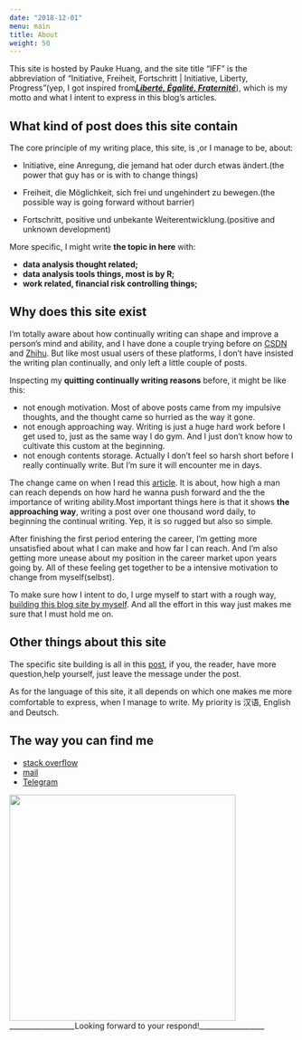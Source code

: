 ```yaml
---
date: "2018-12-01"
menu: main
title: About
weight: 50
---
```


This site is hosted by Pauke Huang, and the site title “IFF”  is the abbreviation of “Initiative, Freiheit, Fortschritt | Initiative, Liberty, Progress”(yep, I got inspired from[***Liberté, Égalité, Fraternité***](https://en.wikipedia.org/wiki/Libert%C3%A9,_%C3%A9galit%C3%A9,_fraternit%C3%A9)), which is my motto and what I intent to express in this blog’s articles. 

## What kind of post does this site contain

The core principle of my writing place, this site, is ,or I manage to be, about:

* Initiative, eine Anregung, die jemand hat oder durch etwas ändert.(the power that guy has or is with to change things)

* Freiheit, die Möglichkeit, sich frei und ungehindert zu bewegen.(the possible way is going forward without barrier)

* Fortschritt, positive und unbekante Weiterentwicklung.(positive and unknown development)


More specific, I might write **the topic in here** with:

* **data analysis thought related;**
* **data analysis tools things, most is by R;**
* **work related, financial risk controlling things;**

## Why does this site exist
I’m totally aware about how continually writing can shape and improve a person’s mind and ability, and I have done a couple trying before on [CSDN](https://blog.csdn.net/u014531714) and [Zhihu](https://www.zhihu.com/people/enersto/activities). But like most usual users of these platforms, I don’t have insisted the writing plan continually, and only left a little couple of posts.

 Inspecting my **quitting continually writing reasons** before, it might be like this:

- not enough motivation. Most of above posts came from my impulsive thoughts, and the thought came so hurried as the way it gone. 
- not enough approaching way. Writing is just a huge hard work before I get used to, just as the same way I do gym. And I just don’t know how to cultivate this custom at the beginning.
- not enough contents storage. Actually I don’t feel so harsh short before I really continually write. But I’m sure it will encounter me in days.

The change came on when I read this [article](https://mp.weixin.qq.com/s?src=3&timestamp=1548060671&ver=1&signature=JJeQdStiF5msaTi2hCoHK*LdCbF0lwLt0UJ*uRsPwS-DPt6F1FQKmKTOJrzsB5tKkkr0nKnDZqZWbvQdUIFEe8ICmkPNfTAwYcy9PPboBCoc93jhp*ZNwx8VpO5RLKNQ4arzHi1zwHFq0gJoIMsdObus96smVIgdLqni*9pIbyY=). It is about, how high a man can reach depends on how hard he wanna push forward and the the importance of writing ability.Most important things here is that it shows **the approaching way**, writing a post over one thousand word daily, to beginning the continual writing. Yep, it is so rugged but also so simple. 

After finishing the first period entering the career, I’m getting more unsatisfied about what I can make and how far I can reach. And I’m also getting more unease about my position in the career market upon years going by. All of these feeling get together to be a intensive motivation to change from myself(selbst).

To make sure how I intent to do, I urge myself to start with a rough way, [building this blog site by myself](https://pauke.live/post/about-the-site-build-blogdownhugo-and-theme-tanka/). And all the effort in this way just makes me sure that I must hold me on.

## Other things about this site
The specific site building is all in this [post](https://pauke.live/post/about-the-site-build-blogdownhugo-and-theme-tanka/), if you, the reader, have more question,help yourself, just leave the message under the post.

As for the language of this site, it all depends on which one makes me more comfortable to express, when I manage to write. My priority is 汉语, English and Deutsch.  




## The way you can find me

- [stack overflow](https://stackoverflow.com/users/7549197/pauke-huang) 
- [mail](enersto@live.com)
- [Telegram]( https://t.me/enerstohuang)


<img src="/./about_files/about.png" alt="" width="400px"/>
__________________Looking forward to your respond!__________________





